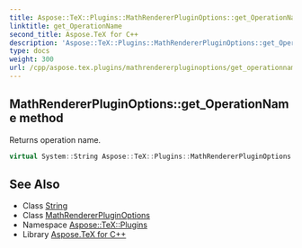 ```yaml
---
title: Aspose::TeX::Plugins::MathRendererPluginOptions::get_OperationName method
linktitle: get_OperationName
second_title: Aspose.TeX for C++
description: 'Aspose::TeX::Plugins::MathRendererPluginOptions::get_OperationName method. Returns operation name in C++.'
type: docs
weight: 300
url: /cpp/aspose.tex.plugins/mathrendererpluginoptions/get_operationname/
---
```

## MathRendererPluginOptions::get_OperationName method


Returns operation name.

```cpp
virtual System::String Aspose::TeX::Plugins::MathRendererPluginOptions::get_OperationName()
```

## See Also

* Class [String](../../../system/string/)
* Class [MathRendererPluginOptions](../)
* Namespace [Aspose::TeX::Plugins](../../)
* Library [Aspose.TeX for C++](../../../)
